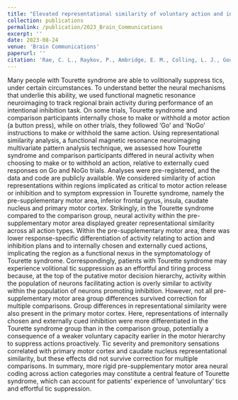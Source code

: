 ```yaml
---
title: "Elevated representational similarity of voluntary action and inhibition in Tourette syndrome"
collection: publications
permalink: /publication/2023_Brain_Communications
excerpt: ''
date: 2023-08-24
venue: 'Brain Communications'
paperurl: ''
citation: 'Rae, C. L., Raykov, P., Ambridge, E. M., Colling, L. J., Gould van Praag, C. D., Bouyagoub, S., Polanski, L., Larsson, D. E. O., & Critchley, H. D. (2023). &quot;Elevated representational similarity of voluntary action and inhibition in Tourette syndrome.&quot; <i>Brain Communications</i>. 5(5).'
---
```


Many people with Tourette syndrome are able to volitionally suppress tics, under certain circumstances. To understand better the neural mechanisms that underlie this ability, we used functional magnetic resonance neuroimaging to track regional brain activity during performance of an intentional inhibition task. On some trials, Tourette syndrome and comparison participants internally chose to make or withhold a motor action (a button press), while on other trials, they followed ‘Go’ and ‘NoGo’ instructions to make or withhold the same action. Using representational similarity analysis, a functional magnetic resonance neuroimaging multivariate pattern analysis technique, we assessed how Tourette syndrome and comparison participants differed in neural activity when choosing to make or to withhold an action, relative to externally cued responses on Go and NoGo trials. Analyses were pre-registered, and the data and code are publicly available. We considered similarity of action representations within regions implicated as critical to motor action release or inhibition and to symptom expression in Tourette syndrome, namely the pre-supplementary motor area, inferior frontal gyrus, insula, caudate nucleus and primary motor cortex. Strikingly, in the Tourette syndrome compared to the comparison group, neural activity within the pre-supplementary motor area displayed greater representational similarity across all action types. Within the pre-supplementary motor area, there was lower response-specific differentiation of activity relating to action and inhibition plans and to internally chosen and externally cued actions, implicating the region as a functional nexus in the symptomatology of Tourette syndrome. Correspondingly, patients with Tourette syndrome may experience volitional tic suppression as an effortful and tiring process because, at the top of the putative motor decision hierarchy, activity within the population of neurons facilitating action is overly similar to activity within the population of neurons promoting inhibition. However, not all pre-supplementary motor area group differences survived correction for multiple comparisons. Group differences in representational similarity were also present in the primary motor cortex. Here, representations of internally chosen and externally cued inhibition were more differentiated in the Tourette syndrome group than in the comparison group, potentially a consequence of a weaker voluntary capacity earlier in the motor hierarchy to suppress actions proactively. Tic severity and premonitory sensations correlated with primary motor cortex and caudate nucleus representational similarity, but these effects did not survive correction for multiple comparisons. In summary, more rigid pre-supplementary motor area neural coding across action categories may constitute a central feature of Tourette syndrome, which can account for patients’ experience of ‘unvoluntary’ tics and effortful tic suppression.